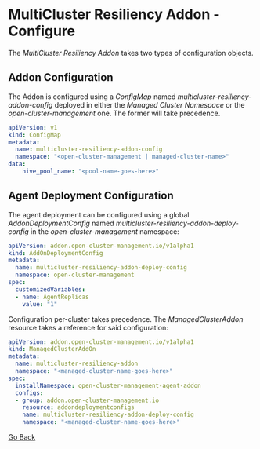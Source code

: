 # MultiCluster Resiliency Addon - Configure

The _MultiCluster Resiliency Addon_ takes two types of configuration objects.

## Addon Configuration

The Addon is configured using a _ConfigMap_ named _multicluster-resiliency-addon-config_ deployed in either the
_Managed Cluster Namespace_ or the _open-cluster-management_ one. The former will take precedence.

```yaml
apiVersion: v1
kind: ConfigMap
metadata:
  name: multicluster-resiliency-addon-config
  namespace: "<open-cluster-management | managed-cluster-name>"
data:
    hive_pool_name: "<pool-name-goes-here>"
```

## Agent Deployment Configuration

The agent deployment can be configured using a global _AddonDeploymentConfig_ named
_multicluster-resiliency-addon-deploy-config_ in the _open-cluster-management_ namespace:

```yaml
apiVersion: addon.open-cluster-management.io/v1alpha1
kind: AddOnDeploymentConfig
metadata:
  name: multicluster-resiliency-addon-deploy-config
  namespace: open-cluster-management
spec:
  customizedVariables:
  - name: AgentReplicas
    value: "1"
```

Configuration per-cluster takes precedence. The _ManagedClusterAddon_ resource takes a reference for said configuration:

```yaml
apiVersion: addon.open-cluster-management.io/v1alpha1
kind: ManagedClusterAddOn
metadata:
  name: multicluster-resiliency-addon
  namespace: "<managed-cluster-name-goes-here>"
spec:
  installNamespace: open-cluster-management-agent-addon
  configs:
  - group: addon.open-cluster-management.io
    resource: addondeploymentconfigs
    name: multicluster-resiliency-addon-deploy-config
    namespace: "<managed-cluster-name-goes-here>"
```

[Go Back](../README.md#documentation)
